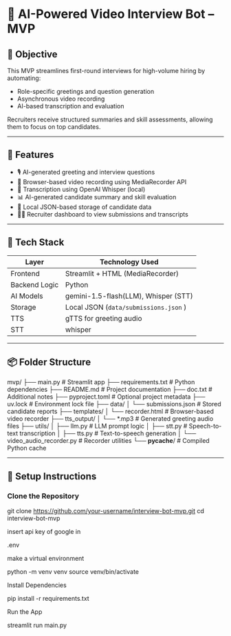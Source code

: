 # 🎥 AI-Powered Video Interview Bot – MVP

## 🧠 Objective

This MVP streamlines first-round interviews for high-volume hiring by automating:
- Role-specific greetings and question generation
- Asynchronous video recording
- AI-based transcription and evaluation

Recruiters receive structured summaries and skill assessments, allowing them to focus on top candidates.

---

## 🚀 Features

- 🎙️ AI-generated greeting and interview questions
- 🎥 Browser-based video recording using MediaRecorder API
- 📝 Transcription using OpenAI Whisper (local)
- 📊 AI-generated candidate summary and skill evaluation
- 📁 Local JSON-based storage of candidate data
- 🧑‍💼 Recruiter dashboard to view submissions and transcripts

---

## 🧰 Tech Stack

| Layer            | Technology Used                      |
|------------------|--------------------------------------|
| Frontend         | Streamlit + HTML (MediaRecorder)     |
| Backend Logic    | Python                               |
| AI Models        | gemini-1.5-flash(LLM), Whisper (STT) |
| Storage          | Local JSON (`data/submissions.json` )|
| TTS              | gTTS for greeting audio              |
| STT              | whisper                              |
---

## 📦 Folder Structure

mvp/
├── main.py                  # Streamlit app
├── requirements.txt         # Python dependencies
├── README.md                # Project documentation
├── doc.txt                  # Additional notes
├── pyproject.toml           # Optional project metadata
├── uv.lock                  # Environment lock file
├── data/
│   └── submissions.json     # Stored candidate reports
├── templates/
│   └── recorder.html        # Browser-based video recorder
├── tts_output/
│   └── *.mp3                # Generated greeting audio files
├── utils/
│   ├── llm.py                # LLM prompt logic
│   ├── stt.py                # Speech-to-text transcription
│   ├── tts.py                # Text-to-speech generation
│   └── video_audio_recorder.py # Recorder utilities
└── __pycache__/             # Compiled Python cache

---

## 🧪 Setup Instructions

### Clone the Repository

git clone https://github.com/your-username/interview-bot-mvp.git
cd interview-bot-mvp

insert api key of google in

.env

make a virtual environment

python -m venv venv
source venv/bin/activate 

Install Dependencies

pip install -r requirements.txt

 Run the App
 
streamlit run main.py


